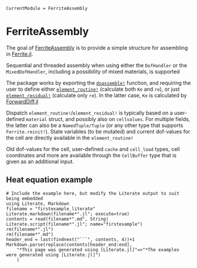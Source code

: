 ```@meta
CurrentModule = FerriteAssembly
```

# FerriteAssembly

The goal of [FerriteAssembly](https://github.com/KnutAM/FerriteAssembly.jl) 
is to provide a simple structure for assembling in 
[Ferrite.jl](https://github.com/Ferrite-FEM/Ferrite.jl/).

Sequential and threaded assembly when using either the `DofHandler` or the `MixedDofHandler`,
including a possibility of mixed materials, is supported

The package works by exporting the [`doassemble!`](@ref) function, and requiring the 
user to define either [`element_routine!`](@ref) (calculate both `Ke` and `re`),
or just [`element_residual!`](@ref) (calculate only `re`). 
In the latter case, `Ke` is calculated by 
[ForwardDiff.jl](https://github.com/JuliaDiff/ForwardDiff.jl)

Dispatch `element_routine!`/`element_residual!` is typically based 
on a user-defined `material` struct, and possibly also on `cellvalues`.
For multiple fields, the latter can also be a `NamedTuple/Tuple` 
(or any other type that supports `Ferrite.reinit!`).
State variables (to be mutated) and current dof-values for the cell 
are directly available in the `element_routine!`

Old dof-values for the cell, user-defined `cache` and `cell_load` types, 
cell coordinates and more are available through the `CellBuffer` type that
is given as an additional input.

## Heat equation example
```@eval
# Include the example here, but modify the Literate output to suit being embedded
using Literate, Markdown
filename = "firstexample_literate"
Literate.markdown(filename*".jl"; execute=true)
contents = read(filename*".md", String)
Literate.script(filename*".jl"; name="firstexample")
rm(filename*".jl")
rm(filename*".md")
header_end = last(findnext("```", contents, 4))+1
Markdown.parse(replace(contents[header_end:end], 
    "*This page was generated using [Literate.jl]"=>"*The examples were generated using [Literate.jl]")
    )
```

